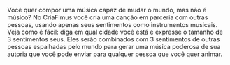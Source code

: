 

Você quer compor uma música capaz de mudar o mundo, mas não é músico? No CriaFimus você cria uma canção em parceria com outras pessoas, usando apenas seus sentimentos como instrumentos musicais.
Veja como é fácil: diga em qual cidade você  está e expresse o tamanho de 3 sentimentos seus. Eles serão combinados com 3 sentimentos de outras pessoas espalhadas pelo mundo para gerar uma música poderosa de sua autoria que você pode enviar para qualquer pessoa que você quer animar.
